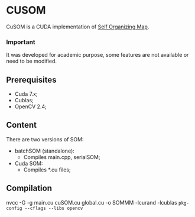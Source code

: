 # CUSOM

CuSOM is a CUDA implementation of [Self Organizing Map](https://en.wikipedia.org/wiki/Self-organizing_map).

### Important
It was developed for academic purpose, some features are not available or need to be modified.

## Prerequisites

- Cuda 7.x;
- Cublas;
- OpenCV 2.4;

## Content

There are two versions of SOM:

- batchSOM (standalone):
	* Compiles main.cpp, serialSOM;
- Cuda SOM:
	* Compiles *.cu files;


## Compilation

nvcc -G -g main.cu cuSOM.cu global.cu -o SOMMM -lcurand -lcublas `pkg-config --cflags --libs opencv`

